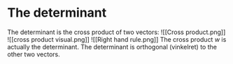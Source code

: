 # The determinant
The determinant is the cross product of two vectors:
![[Cross product.png]]	
![[cross product visual.png]]
![[Right hand rule.png]]
The cross product $w$ is actually the determinant. The determinant is orthogonal (vinkelret) to the other two vectors.
